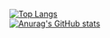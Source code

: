 [![Top Langs](https://github-readme-stats.vercel.app/api/top-langs/?username=binwan-dev&layout=compact)](https://github.com/anuraghazra/github-readme-stats)  
[![Anurag's GitHub stats](https://github-readme-stats.vercel.app/api?username=binwan-dev&show_icons=true)](https://github.com/anuraghazra/github-readme-stats)  
